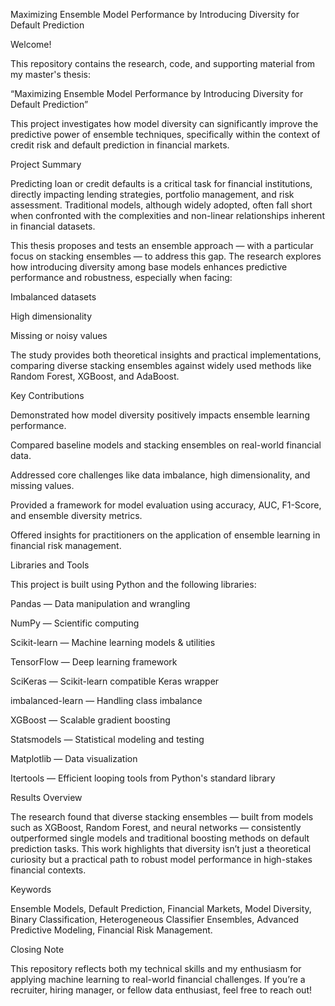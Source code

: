 Maximizing Ensemble Model Performance by Introducing Diversity for Default Prediction

Welcome!

This repository contains the research, code, and supporting material from my master's thesis:

“Maximizing Ensemble Model Performance by Introducing Diversity for Default Prediction”

This project investigates how model diversity can significantly improve the predictive power of ensemble techniques, specifically within the context of credit risk and default prediction in financial markets.

Project Summary

Predicting loan or credit defaults is a critical task for financial institutions, directly impacting lending strategies, portfolio management, and risk assessment. Traditional models, although widely adopted, often fall short when confronted with the complexities and non-linear relationships inherent in financial datasets.

This thesis proposes and tests an ensemble approach — with a particular focus on stacking ensembles — to address this gap. The research explores how introducing diversity among base models enhances predictive performance and robustness, especially when facing:

Imbalanced datasets

High dimensionality

Missing or noisy values

The study provides both theoretical insights and practical implementations, comparing diverse stacking ensembles against widely used methods like Random Forest, XGBoost, and AdaBoost.

Key Contributions

Demonstrated how model diversity positively impacts ensemble learning performance.

Compared baseline models and stacking ensembles on real-world financial data.

Addressed core challenges like data imbalance, high dimensionality, and missing values.

Provided a framework for model evaluation using accuracy, AUC, F1-Score, and ensemble diversity metrics.

Offered insights for practitioners on the application of ensemble learning in financial risk management.

Libraries and Tools

This project is built using Python and the following libraries:

Pandas — Data manipulation and wrangling

NumPy — Scientific computing

Scikit-learn — Machine learning models & utilities

TensorFlow — Deep learning framework

SciKeras — Scikit-learn compatible Keras wrapper

imbalanced-learn — Handling class imbalance

XGBoost — Scalable gradient boosting

Statsmodels — Statistical modeling and testing

Matplotlib — Data visualization

Itertools — Efficient looping tools from Python's standard library

Results Overview

The research found that diverse stacking ensembles — built from models such as XGBoost, Random Forest, and neural networks — consistently outperformed single models and traditional boosting methods on default prediction tasks. This work highlights that diversity isn’t just a theoretical curiosity but a practical path to robust model performance in high-stakes financial contexts.

Keywords

Ensemble Models, Default Prediction, Financial Markets, Model Diversity, Binary Classification, Heterogeneous Classifier Ensembles, Advanced Predictive Modeling, Financial Risk Management.

Closing Note

This repository reflects both my technical skills and my enthusiasm for applying machine learning to real-world financial challenges. If you’re a recruiter, hiring manager, or fellow data enthusiast, feel free to reach out!




